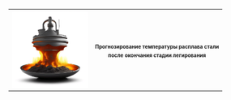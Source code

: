 <table>
  <tr>
    <th><img src="pic/kandinsky-download-1697056680849.png" height="150" width="150"></th>
    <th><font size="1">Прогнозирование температуры расплава стали <br>после окончания стадии легирования</font></th>
  </tr>
</table>
